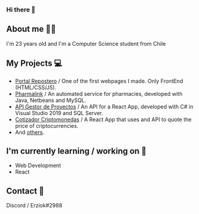 ### Hi there 👋

## About me 👨‍💻

I'm 23 years old and I'm a Computer Science student from Chile 

## My Projects 💻

- [Portal Repostero](https://github.com/Erziok/Portal-repostero) / One of the first webpages I made. Only FrontEnd (HTML/CSS/JS).
- [Pharmalink](https://github.com/razhe/PharmaLink) / An automated service for pharmacies, developed with Java, Netbeans and MySQL.
- [API Gestor de Proyectos](https://github.com/Erziok/API-Gestor-Proyectos) / An API for a React App, developed with C# in Visual Studio 2019 and SQL Server.
- [Cotizador Criptomonedas](https://github.com/Erziok/Cotizador-Criptomonedas) / A React App that uses and API to quote the price of criptocurrencies.
- And [others](https://github.com/Erziok?tab=repositories).

## I'm currently learning / working on 📝

- Web Development 
- React

## Contact 📢

Discord / Erziok#2988

<!--
**Erziok/Erziok** is a ✨ _special_ ✨ repository because its `README.md` (this file) appears on your GitHub profile.

Here are some ideas to get you started:

- 🔭 I’m currently working on ...
- 🌱 I’m currently learning ...
- 👯 I’m looking to collaborate on ...
- 🤔 I’m looking for help with ...
- 💬 Ask me about ...
- 📫 How to reach me: ...
- 😄 Pronouns: ...
- ⚡ Fun fact: ...
-->
